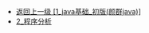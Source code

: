 - [返回上一级 [1_java基础_初版(颜群java)]](后端/JavaNote/1_java基础_初版(颜群java)/)
- [2_程序分析](后端/JavaNote/1_java基础_初版(颜群java)/2_程序分析/)
